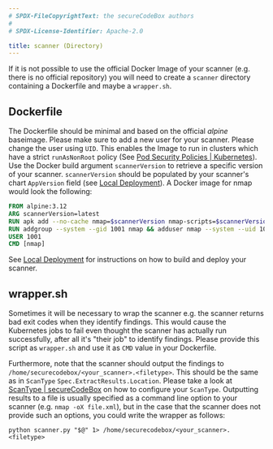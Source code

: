 ```yaml
---
# SPDX-FileCopyrightText: the secureCodeBox authors
#
# SPDX-License-Identifier: Apache-2.0

title: scanner (Directory)
---
```


If it is not possible to use the official Docker Image of your scanner (e.g. there is no official repository) you will need to create a `scanner` directory containing a Dockerfile and maybe a `wrapper.sh`.

## Dockerfile

The Dockerfile should be minimal and based on the official *alpine* baseimage. 
Please make sure to add a new user for your scanner.
Please change the user using `UID`. This enables the Image to run in clusters which have a strict `runAsNonRoot` policy (See [Pod Security Policies | Kubernetes](https://kubernetes.io/docs/concepts/policy/pod-security-policy/#users-and-groups)).
Use the Docker build argument `scannerVersion` to retrieve a specific version of your scanner.
`scannerVersion` should be populated by your scanner's chart `AppVersion` field (see [Local Deployment](/docs/contributing/local-deployment)).
A Docker image for nmap would look the following:

```dockerfile
FROM alpine:3.12
ARG scannerVersion=latest
RUN apk add --no-cache nmap=$scannerVersion nmap-scripts=$scannerVersion
RUN addgroup --system --gid 1001 nmap && adduser nmap --system --uid 1001 --ingroup nmap
USER 1001
CMD [nmap]
```

See [Local Deployment](/docs/contributing/local-deployment) for instructions on how to build and deploy your scanner.

## wrapper.sh

Sometimes it will be necessary to wrap the scanner e.g. the scanner returns bad exit codes when they identify findings.
This would cause the Kubernetes jobs to fail even thought the scanner has actually run successfully, after all it's "their job" to identify findings.
Please provide this script as `wrapper.sh` and use it as `CMD` value in your Dockerfile.

Furthermore, note that the scanner should output the findings to `/home/securecodebox/<your_scanner>.<filetype>`. This should be the same as in `ScanType` `Spec.ExtractResults.Location`. Please take a look at [ScanType | secureCodeBox](/docs/api/crds/scan-type) on how to configure your `ScanType`. Outputting results to a file is usually specified as a command line option to your scanner (e.g. `nmap -oX file.xml`), but in the case that the scanner does not provide such an options, you could write the wrapper as follows:

```shell
python scanner.py "$@" 1> /home/securecodebox/<your_scanner>.<filetype>
```
